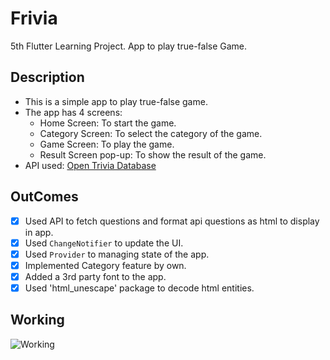 # Frivia

5th Flutter Learning Project. App to play true-false Game.

## Description

- This is a simple app to play true-false game.
- The app has 4 screens:
  - Home Screen: To start the game.
  - Category Screen: To select the category of the game.
  - Game Screen: To play the game.
  - Result Screen pop-up: To show the result of the game.
- API used: [Open Trivia Database](https://opentdb.com/api_config.php)

## OutComes

- [x] Used API to fetch questions and format api questions as html to display in app.
- [x] Used `ChangeNotifier` to update the UI.
- [x] Used `Provider` to managing state of the app. 
- [x] Implemented Category feature by own.
- [x] Added a 3rd party font to the app.
- [x] Used 'html_unescape' package to decode html entities.

## Working

![Working](assets/working/working.gif)
